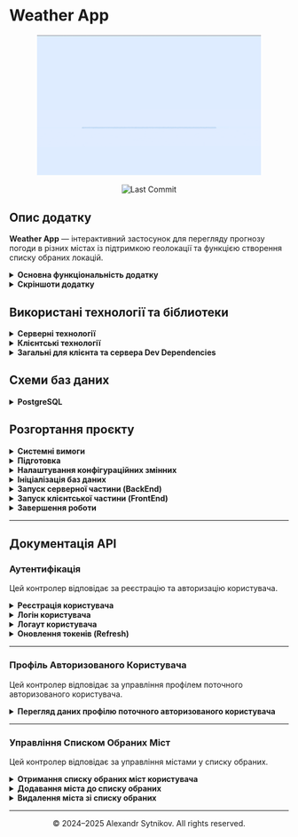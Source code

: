 # Weather App

<p align="center">
  <img src="./screenshots/Demo.gif" alt="Weather App" style="max-width: 80%;">
</p>
<p align="center">
  <img src="https://img.shields.io/github/last-commit/sytnikovzp/weather-app" alt="Last Commit">
</p>

## Опис додатку

<strong>Weather App</strong> — інтерактивний застосунок для перегляду прогнозу погоди в різних містах із підтримкою геолокації та функцією створення списку обраних локацій.

<details>
  <summary><strong>Основна функціональність додатку</strong></summary>

- **Реєстрація та Авторизація**: Користувачі можуть зареєструватися в системі, надаючи свої дані (ім'я, email та пароль). Передбачено авторизацію за email і паролем. Всі маршрути, що потребують авторизації, є приватними.

<p align="center">
  <img src="./screenshots/8_Registration_page.png" alt="Registration page">
</p>

- **Автокомпліт для Міст**: Додаток включає функціональність автокомпліта, яка дозволяє користувачам швидко знаходити потрібні міста для отримання прогнозу погоди.

- **Відображення Погоди**: Інформація про погоду відображається у вигляді картки, яка містить дані про погоду на поточний день. За замовчуванням відображається погода згідно геолокації користувача (визначається за IP адресою).

- **Графік Температури**: Додаток реалізує графік температури на 24 годити та на тиждень, використовуючи бібліотеки для візуалізації (Chart.js).

- **Вкладка "Обране"**: Користувачі можуть додавати та видаляти улюблені міста. Обрані міста зберігаються у базі даних, а максимальна кількість улюблених міст обмежена п'ятьма.

- **Адаптивний дизайн**: Додаток оптимізований для роботи на різних пристроях.

- **Прелоадери**: Використовуються прелоадери для зручного відображення процесу завантаження даних з API.

</details>

<details>
  <summary><strong>Скріншоти додатку</strong></summary>

![MobileView](./screenshots/1_Mobile_view.png)
![DayChart](./screenshots/2_Day_chart.png)
![WeekChart](./screenshots/3_Week_chart.png)
![Autocomplete](./screenshots/4_Autocomplete.png)
![Favorites](./screenshots/5_Favorites.png)
![ModalWindow](./screenshots/6_Modal_window.png)
![LoginPage](./screenshots/7_Login_page.png)
![RegistrationPage](./screenshots/8_Registration_page.png)
![NotFound](./screenshots/9_Not_found.png)

</details>

## Використані технології та біблиотеки

<details>
  <summary><strong>Серверні технології</strong></summary>

- **Node.js** – середовище виконання JavaScript на сервері.
- **Express** – веб-фреймворк для створення серверних застосунків.
- **PostgreSQL** – реляційна база даних для зберігання структурованих даних.
- **Sequelize** – ORM для PostgreSQL. Працює з моделями, міграціями, сидуванням.
- **pg** / **pg-hstore** – залежності Sequelize для роботи з PostgreSQL.
- **date-fns** – бібліотека для форматування, обчислення та маніпуляції з датами.
- **bcrypt** – хешування паролів для зберігання в безпечному вигляді.
- **jsonwebtoken** – генерація і перевірка JWT токенів для автентифікації.
- **cookie-parser** – middleware для обробки HTTP cookie.
- **cors** – middleware для керування політикою доступу між доменами (CORS).
- **dotenv** – бібліотека для завантаження змінних оточення з `.env` файлу.
- **yup** – бібліотека для валідації даних на сервері.

</details>

<details>
  <summary><strong>Клієнтські технології</strong></summary>

- **React** – бібліотека для побудови інтерфейсів користувача.
- **React DOM** – бібліотека для взаємодії React з DOM.
- **React Router DOM** – бібліотека для роботи з маршрутизацією в React.
- **Redux Toolkit (@reduxjs/toolkit)** – інструменти для роботи з глобальним станом.
- **React Redux** – офіційна бібліотека для інтеграції Redux з React.
- **Redux Logger** – middleware для логування дій Redux у консолі.
- **Axios** – бібліотека для виконання HTTP-запитів.
- **Chart.js** – бібліотека для створення графіків і діаграм.
- **Date-fns** – бібліотека для роботи з датами, яка використовується для форматування і обробки часу.
- **Font Awesome** – набір іконок для інтерфейсу.
- **Framer Motion** – бібліотека для створення анімацій у React.
- **Formik** – бібліотека для керування формами в React, що спрощує обробку стану, валідації та подій у формах.
- **Yup** – бібліотека для валідації даних (часто використовується з Formik).

</details>

<details>
  <summary><strong>Загальні для клієнта та сервера Dev Dependencies</strong></summary>

- **ESLint** – інструмент для аналізу коду, що допомагає дотримуватися кращих практик програмування.
- **ESLint Config Prettier** – конфігурація ESLint для сумісності з Prettier.
- **ESLint Plugins**:
  - **eslint-plugin-import** – перевіряє правильність імпорту модулів.
  - **eslint-plugin-jsx-a11y** – допомагає покращити доступність JSX-коду.
  - **eslint-plugin-optimize-regex** – оптимізує регулярні вирази.
  - **eslint-plugin-prettier** – інтеграція Prettier з ESLint.
  - **eslint-plugin-promise** – забезпечує дотримання кращих практик при роботі з промісами.
  - **eslint-plugin-react** – лінтинг специфічного для React коду.
  - **eslint-plugin-react-hooks** – перевіряє коректне використання React-хуків.
  - **eslint-plugin-react-perf** – виявляє неефективні патерни у React-компонентах.
  - **eslint-plugin-react-refresh** – підтримка React Fast Refresh.
  - **eslint-plugin-simple-import-sort** – автоматично сортує імпорти.
  - **eslint-plugin-sort-keys-fix** – автоматично сортує ключі об'єктів.
  - **eslint-plugin-sequelize** – перевіряє використання Sequelize у коді.
  - **eslint-plugin-unicorn** – набір правил для покращення якості коду.
- **Prettier** – інструмент для автоматичного форматування коду.
- **Globals** – набір глобальних змінних для коректної роботи ESLint.
- **Nodemon** – утиліта, що дозволяє автоматично перезапускати сервер при внесенні змін у код.
- **Morgan** – middleware для ведення логів HTTP-запитів в Express.
- **Sequelize CLI** – інструмент для керування міграціями та сидуванням даних у Sequelize.
- **Vite** – інструмент для збірки проєктів, що забезпечує швидку розробку та оптимізацію коду.
- **Vite Plugin Env Compatible** – забезпечує сумісність змінних оточення у Vite.
- **@Vitejs/Plugin-React** – офіційний плагін для підтримки React у Vite.

</details>

## Схеми баз даних

<details>
  <summary><strong>PostgreSQL</strong></summary>
  <p align="center">
  <img src="./screenshots/ER_PostgreSQL.png" alt="PostgreSQL" style="max-width: 80%;">
  </p>
</details>

## Розгортання проєкту

<details>
  <summary><strong>Системні вимоги</strong></summary>

- **Git:** 2.47 або вище
- **Node.js:** 20.19.1 або вище
- **PostgreSQL:** 16.4 або вище

</details>

<details>
  <summary><strong>Підготовка</strong></summary>

```bash
# Клонуємо репозиторій
git clone git@github.com:sytnikovzp/weather-app.git

# Переходимо в директорію проєкту
cd weather-app

# Встановлюємо залежності для серверної та клієнтської частини
npm --prefix server install
npm --prefix client install
```

</details>

<details>
  <summary><strong>Налаштування конфігураційних змінних</strong></summary>

Створіть файл `.env` використовуючи команду:

```bash
cp .env.example .env
```

Відредагуйте файл `.env`, вказавши СВОЇ значення для `WEATHER_API_KEY`. Це потрібно для коректної роботи API OpenWeather.

Якщо файл `.env.example` **відсутній**, створіть файл `.env` використовуючи команду:

```bash
cat <<EOL > .env
# For client
VITE_PORT=3000
WEATHER_API_KEY='' // Enter your OpenWeather API key

# For server
CLIENT_URL=http://localhost:3000
WEATHER_SERVER_HOST=localhost
WEATHER_SERVER_PORT=5000

ACCESS_TOKEN_SECRET=access_secret
REFRESH_TOKEN_SECRET=refresh_secret
ACCESS_TOKEN_LIFETIME=15m
REFRESH_TOKEN_LIFETIME=60d
HASH_SALT_ROUNDS=9

# For database
DB_HOST=localhost
DB_DIALECT=postgres
DB_USER=postgres
DB_PASS=root
DB_NAME=weather_app
EOL
```

</details>

<details>
  <summary><strong>Ініціалізація баз даних</strong></summary>

```bash
cd server
npm run dbinit
cd ..
```

</details>

<details>
  <summary><strong>Запуск серверної частини (BackEnd)</strong></summary>

```bash
# В окремому терміналі переходимо в директорію проєкту
cd weather-app

# Запускаємо BackEnd
npm --prefix server start
```

</details>

<details>
  <summary><strong>Запуск клієнтської частини (FrontEnd)</strong></summary>

```bash
# В окремому терміналі переходимо в директорію проєкту
cd weather-app

# Запускаємо FrontEnd
npm --prefix client start
```

</details>

<details>
  <summary><strong>Завершення роботи</strong></summary>
  Для зупинки серверної або клієнтської частини в відповідному терміналі натисніть:

```bash
CTRL + C
```

</details>

---

## Документація API

### Аутентифікація

Цей контролер відповідає за реєстрацію та авторизацію користувача.

<details>
  <summary><strong>Реєстрація користувача</strong></summary>

- **Метод**: POST
- **URL**: `/api/auth/registration`
- **Опис**: Створює нового користувача
- **Доступ лише для авторизованих користувачів**: Ні
- **Параметри запиту**: Не потрібне

#### **Тіло запиту**:

```json
{
  "name": "Микола",
  "email": "m.scherbak93801@gmail.com",
  "password": "Qwerty12"
}
```

#### **Приклад відповіді**:

```json
{
  "accessToken": "JWT access токен",
  "refreshToken": "JWT refresh токен",
  "authenticatedUser": {
    "uuid": "UUID авторизованого користувача",
    "name": "Микола"
  }
}
```

</details>

<details>
  <summary><strong>Логін користувача</strong></summary>

- **Метод**: POST
- **URL**: `/api/auth/login`
- **Опис**: Авторизація користувача та отримання JWT-токенів
- **Доступ лише для авторизованих користувачів**: Ні
- **Параметри запиту**: Не потрібне

#### **Тіло запиту**:

```json
{
  "email": "m.scherbak93801@gmail.com",
  "password": "Qwerty12"
}
```

#### **Приклад відповіді**:

```json
{
  "accessToken": "JWT access токен",
  "refreshToken": "JWT refresh токен",
  "authenticatedUser": {
    "uuid": "UUID авторизованого користувача",
    "name": "Микола"
  }
}
```

</details>

<details>
  <summary><strong>Логаут користувача</strong></summary>

- **Метод**: GET
- **URL**: `/api/auth/logout`
- **Опис**: Видалення refresh токену і завершення сесії користувача
- **Доступ лише для авторизованих користувачів**: Ні
- **Параметри запиту**: Не потрібне
- **Тіло запиту**: Не потрібне

#### **Приклад відповіді**: `200 OK`

</details>

<details>
  <summary><strong>Оновлення токенів (Refresh)</strong></summary>

- **Метод**: GET
- **URL**: `/api/auth/refresh`
- **Опис**: Оновлює JWT токени, використовуючи refresh токен з cookies
- **Доступ лише для авторизованих користувачів**: Так
- **Параметри запиту**: Не потрібне
- **Тіло запиту**: Не потрібне

#### **Приклад відповіді**:

```json
{
  "accessToken": "JWT access токен",
  "refreshToken": "JWT refresh токен",
  "authenticatedUser": {
    "uuid": "UUID авторизованого користувача",
    "name": "Микола"
  }
}
```

</details>

---

### Профіль Авторизованого Користувача

Цей контролер відповідає за управління профілем поточного авторизованого користувача.

<details>
  <summary><strong>Перегляд даних профілю поточного авторизованого користувача</strong></summary>

- **Метод**: GET
- **URL**: `/api/profile`
- **Опис**: Отримує профіль поточного авторизованого користувача
- **Доступ лише для авторизованих користувачів**: Так
- **Параметри запиту**: Не потрібне
- **Тіло запиту**: Не потрібне

#### **Приклад відповіді**:

```json
{
  "uuid": "UUID поточного авторизованого користувача",
  "name": "Ім'я поточного авторизованого користувача",
  "email": "Email поточного авторизованого користувача",
  "createdAt": "Дата та час створення облікового запису",
  "updatedAt": "Дата та час редагування облікового запису"
}
```

</details>

---

### Управління Списком Обраних Міст

Цей контролер відповідає за управління містами у списку обраних.

<details>
  <summary><strong>Отримання списку обраних міст користувача</strong></summary>

- **Метод**: GET
- **URL**: `/api/favorites`
- **Опис**: Повертає список обраних міст поточного авторизованого користувача
- **Доступ лише для авторизованих користувачів**: Так
- **Параметри запиту**: Не потрібне
- **Тіло запиту**: Не потрібне

#### **Приклад відповіді**:

```json
[
  {
    "city": "Назва міста",
    "countryCode": "Код країни",
    "latitude": "Географічна широта міста",
    "longitude": "Географічна довгота міста"
  },
  ...
]
```

</details>

<details>
  <summary><strong>Додавання міста до списку обраних</strong></summary>

- **Метод**: POST
- **URL**: `/api/favorites`
- **Опис**: Додає місто до списку обраних поточного авторизованого користувача
- **Доступ лише для авторизованих користувачів**: Так
- **Параметри запиту**: Не потрібне

#### **Тіло запиту**:

```json
{
  "city": "Назва міста",
  "countryCode": "Код країни",
  "latitude": "Географічна широта міста",
  "longitude": "Географічна довгота міста"
}
```

#### **Приклад відповіді**:

```json
{
  "city": "Назва міста",
  "countryCode": "Код країни",
  "latitude": "Географічна широта міста",
  "longitude": "Географічна довгота міста"
}
```

</details>

<details>
  <summary><strong>Видалення міста зі списку обраних</strong></summary>

- **Метод**: DELETE
- **URL**: `/api/favorites`
- **Опис**: Видалення міста зі списку обраних поточного авторизованого користувача за координатами
- **Доступ лише для авторизованих користувачів**: Так
- **Параметри запиту**:
  - `latitude` - географічна широта міста (наприклад, 48.4647)
  - `longitude` - географічна довгота міста (наприклад, 35.0462)
- **Тіло запиту**: Не потрібне

#### **Приклад відповіді**: `200 OK`

</details>

---

<p align="center">© 2024–2025 Alexandr Sytnikov. All rights reserved.</p>
